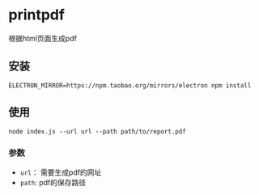 # printpdf

根据html页面生成pdf


## 安装

```
ELECTRON_MIRROR=https://npm.taobao.org/mirrors/electron npm install
```

## 使用

```
node index.js --url url --path path/to/report.pdf
```

### 参数
- `url`： 需要生成pdf的网址
- `path`: pdf的保存路径